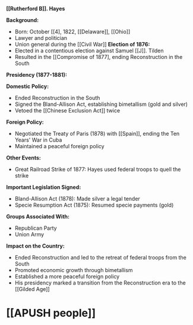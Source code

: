 **[[Rutherford B]]. Hayes**

**Background:**
- Born: October [[4], 1822, [[Delaware]], [[Ohio]]
- Lawyer and politician
- Union general during the [[Civil War]] 
**Election of 1876:**
- Elected in a contentious election against Samuel [[J]]. Tilden
- Resulted in the [[Compromise of 1877], ending Reconstruction in the South

**Presidency (1877-1881):**

**Domestic Policy:**
- Ended Reconstruction in the South
- Signed the Bland-Allison Act, establishing bimetallism (gold and silver)
- Vetoed the [[Chinese Exclusion Act]] twice

**Foreign Policy:**
- Negotiated the Treaty of Paris (1878) with [[Spain]], ending the Ten Years' War in Cuba
- Maintained a peaceful foreign policy

**Other Events:**
- Great Railroad Strike of 1877: Hayes used federal troops to quell the strike

**Important Legislation Signed:**
- Bland-Allison Act (1878): Made silver a legal tender
- Specie Resumption Act (1875): Resumed specie payments (gold)

**Groups Associated With:**
- Republican Party
- Union Army

**Impact on the Country:**
- Ended Reconstruction and led to the retreat of federal troops from the South
- Promoted economic growth through bimetallism
- Established a more peaceful foreign policy
- His presidency marked a transition from the Reconstruction era to the [[Gilded Age]]
# [[APUSH people]]